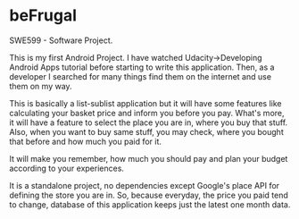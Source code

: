 # beFrugal
SWE599 - Software Project.

This is my first Android Project.
I have watched Udacity->Developing Android Apps tutorial before starting to write this application. Then, as a developer I searched for many things find them on the internet and use them on my way.

This is basically a list-sublist application but it will have some features like calculating your basket price and inform you before you pay. What's more, it will have a feature to select the place you are in, where you buy that stuff. Also, when you want to buy same stuff, you may check, where you bought that before and how much you paid for it.

It will make you remember, how much you should pay and plan your budget according to your experiences.

It is a standalone project, no dependencies except Google's place API for defining the store you are in. So, because everyday, the price you paid tend to change, database of this application keeps just the latest one month data.
